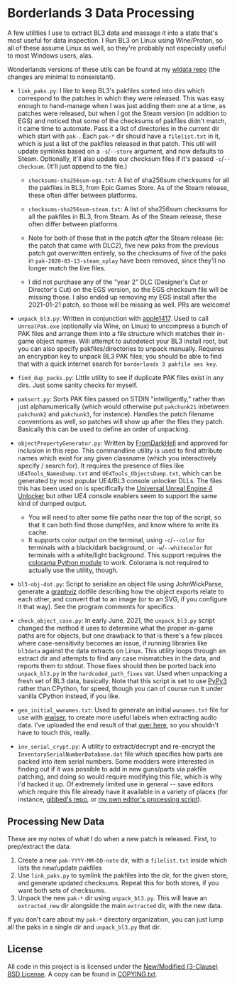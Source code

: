 Borderlands 3 Data Processing
=============================

A few utilities I use to extract BL3 data and massage it into a state
that's most useful for data inspection.  I Run BL3 on Linux using
Wine/Proton, so all of these assume Linux as well, so they're probably
not especially useful to most Windows users, alas.

Wonderlands versions of these utils can be found at my
[wldata repo](https://github.com/apocalyptech/wldata) (the changes are
minimal to nonexistant).

- `link_paks.py`: I like to keep BL3's pakfiles sorted into dirs which
  correspond to the patches in which they were released.  This was easy
  enough to hand-manage when I was just adding them one at a time, as
  patches were released, but when I got the Steam version (in addition
  to EGS) and noticed that some of the checksums of pakfiles didn't
  match, it came time to automate.  Pass it a list of directories in 
  the current dir which start with `pak-`.  Each `pak-*` dir should have a
  `filelist.txt` in it, which is just a list of the pakfiles released
  in that patch.  This util will update symlinks based on a `-s`/`--store`
  argument, and now defaults to Steam.  Optionally, it'll also update
  our checksum files if it's passed `-c`/`--checksum`.  (It'll just
  append to the file.)

  - `checksums-sha256sum-egs.txt`: A list of sha256sum checksums for all
    the pakfiles in BL3, from Epic Games Store.  As of the Steam release,
    these often differ between platforms.

  - `checksums-sha256sum-steam.txt`: A list of sha256sum checksums for all
    the pakfiles in BL3, from Steam.  As of the Steam release, these
    often differ between platforms.

  - Note for both of these that in the patch *after* the Steam release
    (ie: the patch that came with DLC2), five new paks from the previous
    patch got overwritten entirely, so the checksums of five of the paks
    in `pak-2020-03-13-steam_xplay` have been removed, since they'll no
    longer match the live files.

  - I did not purchase any of the "year 2" DLC (Designer's Cut or Director's
    Cut) on the EGS version, so the EGS checksum file will be missing those.
    I also ended up removing my EGS install after the 2021-01-21 patch, so
    those will be missing as well.  PRs are welcome!

- `unpack_bl3.py`: Written in conjunction with [apple1417](https://github.com/apple1417/).
  Used to call `UnrealPak.exe` (optionally via Wine, on Linux) to
  uncompress a bunch of PAK files and arrange them into a file structure
  which matches their in-game object names.  Will attempt to autodetect
  your BL3 install root, but you can also specify pakfiles/directories
  to unpack manually.  Requires an encryption key to unpack BL3 PAK files;
  you should be able to find that with a quick internet search for
  `borderlands 3 pakfile aes key`.

- `find_dup_packs.py`: Little utility to see if duplicate PAK files
  exist in any dirs.  Just some sanity checks for myself.

- `paksort.py`: Sorts PAK files passed on STDIN "intelligently," rather
  than just alphanumerically (which would otherwise put `pakchunk21`
  inbetween `pakchunk2` and `pakchunk3`, for instance).  Handles the
  patch filename conventions as well, so patches will show up after
  the files they patch.  Basically this can be used to define an order
  of unpacking.

- `objectPropertyGenerator.py`: Written by [FromDarkHell](https://github.com/FromDarkHell/)
  and approved for inclusion in this repo.  This commandline utility
  is used to find attribute names which exist for any given classname
  (which you interactively specify / search for).  It requires the
  presence of files like `UE4Tools_NamesDump.txt` and `UE4Tools_ObjectsDump.txt`,
  which can be generated by most popular UE4/BL3 console unlocker DLLs.
  The files this has been used on is specifically the
  [Universal Unreal Engine 4 Unlocker](https://framedsc.github.io/GeneralGuides/universal_ue4_consoleunlocker.htm)
  but other UE4 console enablers seem to support the same kind of dumped
  output.
  - You will need to alter some file paths near the top of the script, so
    that it can both find those dumpfiles, and know where to write its
    cache.
  - It supports color output on the terminal, using `-c`/`--color` for
    terminals with a black/dark background, or `-w`/`--whitecolor` for
    terminals with a white/light background.  This support requires
    the [colorama Python module](https://pypi.org/project/colorama/) to
    work.  Colorama is not required to actually use the utility, though.

- `bl3-obj-dot.py`: Script to serialize an object file using JohnWickParse,
  generate a [graphviz](https://graphviz.org/) dotfile describing how the
  object exports relate to each other, and convert that to an image (or
  to an SVG, if you configure it that way).  See the program comments for
  specifics.

- `check_object_case.py`: In early June, 2021, the `unpack_bl3.py` script
  changed the method it uses to determine what the proper in-game paths
  are for objects, but one drawback to that is there's a few places where
  case-sensitivity becomes an issue, if running libraries like `bl3data`
  against the data extracts on Linux.  This utility loops through an extract
  dir and attempts to find any case mismatches in the data, and reports
  them to stdout.  Those fixes should then be ported back into `unpack_bl3.py`
  in the `hardcoded_path_fixes` var.  Used when unpacking a fresh set of
  BL3 data, basically.  Note that this script is set to use
  [PyPy3](https://www.pypy.org/) rather than CPython, for speed, though
  you can of course run it under vanilla CPython instead, if you like.

- `gen_initial_wwnames.txt`: Used to generate an initial `wwnames.txt`
  file for use with [wwiser](https://github.com/bnnm/wwiser), to create more
  useful labels when extracting audio data.  I've uploaded the end result
  of that [over here](https://github.com/bnnm/wwiser-utils/blob/master/wwnames/Borderlands%203%20%28PC%29.txt),
  so you shouldn't have to touch this, really.

- `inv_serial_crypt.py`: A utility to extract/decrypt and re-encrypt the
  `InventorySerialNumberDatabase.dat` file which specifies how parts are
  packed into item serial numbers.  Some modders were interested in finding
  out if it was possible to add in new guns/parts via pakfile patching,
  and doing so would require modifying this file, which is why I'd hacked
  it up.  Of extremely limited use in general -- save editors which require
  this file already have it available in a variety of places (for instance,
  [gibbed's repo](https://github.com/gibbed/Borderlands3Dumps), or
  [my own editor's processing script](https://github.com/apocalyptech/bl3-cli-saveedit/blob/master/bl3save/resources/gen_inventory_db.py)).

Processing New Data
-------------------

These are my notes of what I do when a new patch is released.  First,
to prep/extract the data:

1. Create a new `pak-YYYY-MM-DD-note` dir, with a `filelist.txt` inside
   which lists the new/update pakfiles
2. Use `link_paks.py` to symlink the pakfiles into the dir, for the given
   store, and generate updated checksums.  Repeat this for both stores,
   if you want both sets of checksums.
3. Unpack the new `pak-*` dir using `unpack_bl3.py`.  This will leave
   an `extracted_new` dir alongside the main `extracted` dir, with the
   new data.

If you don't care about my `pak-*` directory organization, you can just
lump all the paks in a single dir and `unpack_bl3.py` that dir.

License
-------

All code in this project is is licensed under the
[New/Modified (3-Clause) BSD License](https://opensource.org/licenses/BSD-3-Clause).
A copy can be found in [COPYING.txt](COPYING.txt).

